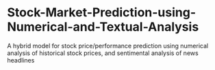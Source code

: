 # Stock-Market-Prediction-using-Numerical-and-Textual-Analysis
A hybrid model for stock price/performance prediction using numerical analysis of historical stock prices, and sentimental analysis of news headlines
